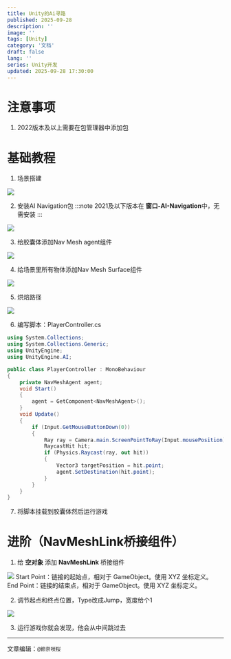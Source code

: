 ```yaml
---
title: Unity的Ai寻路
published: 2025-09-28
description: ''
image: ''
tags: [Unity]
category: '文档'
draft: false 
lang: ''
series: Unity开发
updated: 2025-09-28 17:30:00
---
```

# 注意事项
1. 2022版本及以上需要在包管理器中添加包

# 基础教程
1. 场景搭建
<img src="https://img.sakura.ink/file/AgACAgUAAyEGAASIHQfFAANsaNkKt7Jk6-1MW8HqS6uqeP6xXvIAAu3LMRvGv8lWVSeo12gqpHkBAAMCAAN3AAM2BA.png">

2. 安装AI Navigation包
:::note
2021及以下版本在 **窗口-AI-Navigation**中，无需安装
:::
<img src="https://img.sakura.ink/file/AgACAgUAAyEGAASIHQfFAANtaNkLRw4pb0x5gmya9Q6JNOcb86cAAvLLMRvGv8lWd6tllodh3ToBAAMCAAN3AAM2BA.png">

3. 给胶囊体添加Nav Mesh agent组件
<img src="https://img.sakura.ink/file/AgACAgUAAyEGAASIHQfFAANuaNkLuWhKBH0Ba2xj8D7pHCeXpNsAAvbLMRvGv8lW25wtEIbthIIBAAMCAAN3AAM2BA.png">

4. 给场景里所有物体添加Nav Mesh Surface组件
<img src="https://img.sakura.ink/file/AgACAgUAAyEGAASIHQfFAANvaNkMJHA8NIO3v7UIJMg__f8yyqgAAvjLMRvGv8lWU_4Dy8_XOLgBAAMCAAN3AAM2BA.png">

5. 烘焙路径
<img src="https://img.sakura.ink/file/AgACAgUAAyEGAASIHQfFAANwaNkMXQABDr1peGtJZwABwY1n1XO6_AAC-csxG8a_yVYez8GEH9qNPAEAAwIAA3cAAzYE.png">

6. 编写脚本：PlayerController.cs
```cs title="PlayerController.cs"  {6}
using System.Collections;
using System.Collections.Generic;
using UnityEngine;
using UnityEngine.AI;

public class PlayerController : MonoBehaviour
{
    private NavMeshAgent agent;
    void Start()
    {
        agent = GetComponent<NavMeshAgent>();
    }
    void Update()
    {
        if (Input.GetMouseButtonDown(0))
        {
            Ray ray = Camera.main.ScreenPointToRay(Input.mousePosition);
            RaycastHit hit;
            if (Physics.Raycast(ray, out hit))
            {
                Vector3 targetPosition = hit.point;
                agent.SetDestination(hit.point);
            }
        }
    }
}
```
7. 将脚本挂载到胶囊体然后运行游戏

# 进阶（NavMeshLink桥接组件）
1. 给 **空对象** 添加 **NavMeshLink** 桥接组件
<img src="https://pic3.zhimg.com/v2-fe430c0f5a279684545eb5308fbda714_1440w.jpg">
Start Point：链接的起始点，相对于 GameObject。使用 XYZ 坐标定义。
End Point：链接的结束点，相对于 GameObject。使用 XYZ 坐标定义。

2. 调节起点和终点位置，Type改成Jump，宽度给个1 
<img src="https://img.sakura.ink/file/AgACAgUAAyEGAASIHQfFAANxaNkVMvTq34g6Q4vtgj74f0FtumkAAg3MMRvGv8lWMp3nolXXt5ABAAMCAAN3AAM2BA.png">

3. 运行游戏你就会发现，他会从中间跳过去
---

文章编辑：`@鈴奈咲桜`